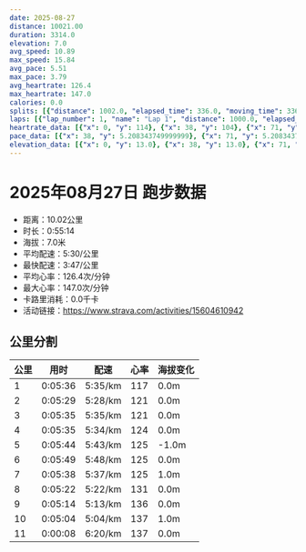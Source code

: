 ```yaml
---
date: 2025-08-27
distance: 10021.00
duration: 3314.0
elevation: 7.0
avg_speed: 10.89
max_speed: 15.84
avg_pace: 5.51
max_pace: 3.79
avg_heartrate: 126.4
max_heartrate: 147.0
calories: 0.0
splits: [{"distance": 1002.0, "elapsed_time": 336.0, "moving_time": 336.0, "average_speed": 2.98, "pace": 5.592852348993288, "average_heartrate": 117.24702380952381, "elevation_difference": 0.0, "split_number": 1}, {"distance": 1000.5, "elapsed_time": 329.0, "moving_time": 329.0, "average_speed": 3.04, "pace": 5.482467105263157, "average_heartrate": 121.1033434650456, "elevation_difference": 0.0, "split_number": 2}, {"distance": 998.5, "elapsed_time": 335.0, "moving_time": 335.0, "average_speed": 2.98, "pace": 5.592852348993288, "average_heartrate": 121.75223880597015, "elevation_difference": 0.0, "split_number": 3}, {"distance": 1001.0, "elapsed_time": 335.0, "moving_time": 335.0, "average_speed": 2.99, "pace": 5.574147157190635, "average_heartrate": 124.0686567164179, "elevation_difference": 0.0, "split_number": 4}, {"distance": 1000.0, "elapsed_time": 344.0, "moving_time": 344.0, "average_speed": 2.91, "pace": 5.7273883161512025, "average_heartrate": 125.4186046511628, "elevation_difference": -1.0, "split_number": 5}, {"distance": 1001.0, "elapsed_time": 349.0, "moving_time": 349.0, "average_speed": 2.87, "pace": 5.807212543554006, "average_heartrate": 125.39233038348083, "elevation_difference": 0.0, "split_number": 6}, {"distance": 1000.0, "elapsed_time": 338.0, "moving_time": 338.0, "average_speed": 2.96, "pace": 5.630641891891892, "average_heartrate": 125.67455621301775, "elevation_difference": 1.0, "split_number": 7}, {"distance": 997.0, "elapsed_time": 322.0, "moving_time": 322.0, "average_speed": 3.1, "pace": 5.376354838709677, "average_heartrate": 131.42546583850933, "elevation_difference": 0.0, "split_number": 8}, {"distance": 1002.0, "elapsed_time": 314.0, "moving_time": 314.0, "average_speed": 3.19, "pace": 5.224670846394984, "average_heartrate": 136.21974522292993, "elevation_difference": 0.0, "split_number": 9}, {"distance": 998.0, "elapsed_time": 334.0, "moving_time": 304.0, "average_speed": 3.28, "pace": 5.081310975609756, "average_heartrate": 137.80730897009965, "elevation_difference": 1.0, "split_number": 10}, {"distance": 21.0, "elapsed_time": 8.0, "moving_time": 8.0, "average_speed": 2.63, "pace": 6.337148288973384, "average_heartrate": 137.625, "elevation_difference": 0.0, "split_number": 11}]
laps: [{"lap_number": 1, "name": "Lap 1", "distance": 1000.0, "elapsed_time": 334.0, "moving_time": 334.0, "average_speed": 2.99, "pace": 5.574147157190635, "average_heartrate": 116.8, "max_heartrate": 126, "start_date": "2025-08-27 19:52:58+00:00", "elevation_difference": 2.0}, {"lap_number": 2, "name": "Lap 2", "distance": 1000.0, "elapsed_time": 328.0, "moving_time": 328.0, "average_speed": 3.05, "pace": 5.464491803278689, "average_heartrate": 120.7, "max_heartrate": 124, "start_date": "2025-08-27 19:58:34+00:00", "elevation_difference": 2.0}, {"lap_number": 3, "name": "Lap 3", "distance": 1000.0, "elapsed_time": 335.0, "moving_time": 335.0, "average_speed": 2.99, "pace": 5.574147157190635, "average_heartrate": 121.6, "max_heartrate": 126, "start_date": "2025-08-27 20:04:03+00:00", "elevation_difference": 2.0}, {"lap_number": 4, "name": "Lap 4", "distance": 1000.0, "elapsed_time": 334.0, "moving_time": 334.0, "average_speed": 2.99, "pace": 5.574147157190635, "average_heartrate": 124.1, "max_heartrate": 127, "start_date": "2025-08-27 20:09:38+00:00", "elevation_difference": 0.0}, {"lap_number": 5, "name": "Lap 5", "distance": 1000.0, "elapsed_time": 344.0, "moving_time": 344.0, "average_speed": 2.91, "pace": 5.7273883161512025, "average_heartrate": 125.2, "max_heartrate": 132, "start_date": "2025-08-27 20:15:13+00:00", "elevation_difference": 0.0}, {"lap_number": 6, "name": "Lap 6", "distance": 1000.0, "elapsed_time": 348.0, "moving_time": 348.0, "average_speed": 2.87, "pace": 5.807212543554006, "average_heartrate": 125.8, "max_heartrate": 130, "start_date": "2025-08-27 20:20:57+00:00", "elevation_difference": 0.0}, {"lap_number": 7, "name": "Lap 7", "distance": 1000.0, "elapsed_time": 338.0, "moving_time": 338.0, "average_speed": 2.96, "pace": 5.630641891891892, "average_heartrate": 126.2, "max_heartrate": 129, "start_date": "2025-08-27 20:26:46+00:00", "elevation_difference": 0.0}, {"lap_number": 8, "name": "Lap 8", "distance": 1000.0, "elapsed_time": 322.0, "moving_time": 322.0, "average_speed": 3.11, "pace": 5.359067524115756, "average_heartrate": 131.3, "max_heartrate": 134, "start_date": "2025-08-27 20:32:24+00:00", "elevation_difference": 2.0}, {"lap_number": 9, "name": "Lap 9", "distance": 1000.0, "elapsed_time": 313.0, "moving_time": 313.0, "average_speed": 3.19, "pace": 5.224670846394984, "average_heartrate": 136.2, "max_heartrate": 139, "start_date": "2025-08-27 20:37:47+00:00", "elevation_difference": 0.0}, {"lap_number": 10, "name": "Lap 10", "distance": 1000.0, "elapsed_time": 334.0, "moving_time": 305.0, "average_speed": 3.28, "pace": 5.081310975609756, "average_heartrate": 137.3, "max_heartrate": 145, "start_date": "2025-08-27 20:43:00+00:00", "elevation_difference": 2.0}, {"lap_number": 11, "name": "Lap 11", "distance": 21.42, "elapsed_time": 8.0, "moving_time": 8.0, "average_speed": 2.68, "pace": 6.21891791044776, "average_heartrate": 126.4, "max_heartrate": 147.0, "start_date": "2025-08-27 20:48:35+00:00", "elevation_difference": 0.0}]
heartrate_data: [{"x": 0, "y": 114}, {"x": 38, "y": 104}, {"x": 71, "y": 110}, {"x": 105, "y": 123}, {"x": 136, "y": 122}, {"x": 170, "y": 118}, {"x": 204, "y": 114}, {"x": 238, "y": 114}, {"x": 270, "y": 123}, {"x": 303, "y": 126}, {"x": 336, "y": 120}, {"x": 367, "y": 119}, {"x": 400, "y": 123}, {"x": 434, "y": 120}, {"x": 468, "y": 117}, {"x": 498, "y": 124}, {"x": 532, "y": 121}, {"x": 566, "y": 119}, {"x": 599, "y": 124}, {"x": 633, "y": 120}, {"x": 666, "y": 124}, {"x": 698, "y": 119}, {"x": 734, "y": 120}, {"x": 768, "y": 119}, {"x": 801, "y": 121}, {"x": 834, "y": 121}, {"x": 867, "y": 126}, {"x": 901, "y": 124}, {"x": 936, "y": 119}, {"x": 970, "y": 123}, {"x": 1002, "y": 126}, {"x": 1035, "y": 125}, {"x": 1071, "y": 120}, {"x": 1103, "y": 127}, {"x": 1137, "y": 123}, {"x": 1172, "y": 124}, {"x": 1205, "y": 126}, {"x": 1237, "y": 126}, {"x": 1272, "y": 120}, {"x": 1305, "y": 124}, {"x": 1339, "y": 125}, {"x": 1374, "y": 122}, {"x": 1409, "y": 123}, {"x": 1444, "y": 126}, {"x": 1478, "y": 126}, {"x": 1513, "y": 123}, {"x": 1548, "y": 132}, {"x": 1581, "y": 122}, {"x": 1615, "y": 129}, {"x": 1650, "y": 124}, {"x": 1684, "y": 126}, {"x": 1732, "y": 114}, {"x": 1767, "y": 126}, {"x": 1800, "y": 129}, {"x": 1833, "y": 129}, {"x": 1866, "y": 127}, {"x": 1899, "y": 128}, {"x": 1933, "y": 130}, {"x": 1966, "y": 126}, {"x": 2000, "y": 123}, {"x": 2033, "y": 124}, {"x": 2069, "y": 129}, {"x": 2102, "y": 127}, {"x": 2136, "y": 126}, {"x": 2170, "y": 125}, {"x": 2204, "y": 127}, {"x": 2238, "y": 125}, {"x": 2271, "y": 127}, {"x": 2307, "y": 125}, {"x": 2339, "y": 127}, {"x": 2372, "y": 130}, {"x": 2407, "y": 130}, {"x": 2440, "y": 131}, {"x": 2472, "y": 131}, {"x": 2503, "y": 133}, {"x": 2536, "y": 133}, {"x": 2567, "y": 134}, {"x": 2601, "y": 127}, {"x": 2633, "y": 132}, {"x": 2664, "y": 132}, {"x": 2697, "y": 133}, {"x": 2730, "y": 134}, {"x": 2762, "y": 135}, {"x": 2793, "y": 135}, {"x": 2824, "y": 137}, {"x": 2855, "y": 135}, {"x": 2887, "y": 138}, {"x": 2918, "y": 137}, {"x": 2948, "y": 139}, {"x": 2978, "y": 139}, {"x": 3011, "y": 135}, {"x": 3042, "y": 139}, {"x": 3074, "y": 140}, {"x": 3103, "y": 144}, {"x": 3133, "y": 145}, {"x": 3162, "y": 145}, {"x": 3192, "y": 141}, {"x": 3254, "y": 117}, {"x": 3283, "y": 131}, {"x": 3315, "y": 136}]
pace_data: [{"x": 38, "y": 5.208343749999999}, {"x": 71, "y": 5.208343749999999}, {"x": 105, "y": 5.5555666666666665}, {"x": 136, "y": 4.901970588235294}, {"x": 170, "y": 5.952392857142857}, {"x": 204, "y": 6.172851851851851}, {"x": 238, "y": 6.41026923076923}, {"x": 270, "y": 5.376354838709677}, {"x": 303, "y": 5.5555666666666665}, {"x": 336, "y": 5.747137931034483}, {"x": 367, "y": 4.901970588235294}, {"x": 400, "y": 5.376354838709677}, {"x": 434, "y": 5.208343749999999}, {"x": 468, "y": 6.172851851851851}, {"x": 498, "y": 5.208343749999999}, {"x": 532, "y": 5.5555666666666665}, {"x": 566, "y": 5.208343749999999}, {"x": 599, "y": 5.952392857142857}, {"x": 633, "y": 5.747137931034483}, {"x": 666, "y": 5.5555666666666665}, {"x": 698, "y": 5.5555666666666665}, {"x": 734, "y": 6.6666799999999995}, {"x": 768, "y": 5.747137931034483}, {"x": 801, "y": 5.208343749999999}, {"x": 834, "y": 5.5555666666666665}, {"x": 867, "y": 5.952392857142857}, {"x": 901, "y": 5.376354838709677}, {"x": 936, "y": 5.5555666666666665}, {"x": 970, "y": 5.376354838709677}, {"x": 1002, "y": 4.761914285714285}, {"x": 1035, "y": 5.5555666666666665}, {"x": 1071, "y": 5.952392857142857}, {"x": 1103, "y": 5.208343749999999}, {"x": 1137, "y": 5.952392857142857}, {"x": 1172, "y": 6.41026923076923}, {"x": 1205, "y": 6.41026923076923}, {"x": 1237, "y": 6.172851851851851}, {"x": 1272, "y": 5.952392857142857}, {"x": 1305, "y": 5.208343749999999}, {"x": 1339, "y": 5.952392857142857}, {"x": 1374, "y": 5.376354838709677}, {"x": 1409, "y": 5.376354838709677}, {"x": 1444, "y": 6.172851851851851}, {"x": 1478, "y": 6.172851851851851}, {"x": 1513, "y": 5.952392857142857}, {"x": 1548, "y": 5.747137931034483}, {"x": 1581, "y": 5.376354838709677}, {"x": 1615, "y": 5.952392857142857}, {"x": 1650, "y": 5.747137931034483}, {"x": 1684, "y": 5.952392857142857}, {"x": 1732, "y": 6.6666799999999995}, {"x": 1767, "y": 5.952392857142857}, {"x": 1800, "y": 5.050515151515151}, {"x": 1833, "y": 5.376354838709677}, {"x": 1866, "y": 5.208343749999999}, {"x": 1899, "y": 4.629638888888889}, {"x": 1933, "y": 5.5555666666666665}, {"x": 1966, "y": 5.747137931034483}, {"x": 2000, "y": 5.5555666666666665}, {"x": 2033, "y": 5.5555666666666665}, {"x": 2069, "y": 5.952392857142857}, {"x": 2102, "y": 5.376354838709677}, {"x": 2136, "y": 5.5555666666666665}, {"x": 2170, "y": 5.208343749999999}, {"x": 2204, "y": 5.952392857142857}, {"x": 2238, "y": 5.952392857142857}, {"x": 2271, "y": 5.5555666666666665}, {"x": 2307, "y": 6.41026923076923}, {"x": 2339, "y": 4.761914285714285}, {"x": 2372, "y": 5.208343749999999}, {"x": 2407, "y": 5.208343749999999}, {"x": 2440, "y": 5.5555666666666665}, {"x": 2472, "y": 5.952392857142857}, {"x": 2503, "y": 5.208343749999999}, {"x": 2536, "y": 5.376354838709677}, {"x": 2567, "y": 5.050515151515151}, {"x": 2601, "y": 5.208343749999999}, {"x": 2633, "y": 5.208343749999999}, {"x": 2664, "y": 5.208343749999999}, {"x": 2697, "y": 6.41026923076923}, {"x": 2730, "y": 5.208343749999999}, {"x": 2762, "y": 5.208343749999999}, {"x": 2793, "y": 5.208343749999999}, {"x": 2824, "y": 5.376354838709677}, {"x": 2855, "y": 5.050515151515151}, {"x": 2887, "y": 4.761914285714285}, {"x": 2918, "y": 5.050515151515151}, {"x": 2948, "y": 5.050515151515151}, {"x": 2978, "y": 5.050515151515151}, {"x": 3011, "y": 5.747137931034483}, {"x": 3042, "y": 5.208343749999999}, {"x": 3074, "y": 5.050515151515151}, {"x": 3103, "y": 4.901970588235294}, {"x": 3133, "y": 5.952392857142857}, {"x": 3162, "y": 4.901970588235294}, {"x": 3192, "y": 4.901970588235294}, {"x": 3254, "y": 4.901970588235294}, {"x": 3283, "y": 4.629638888888889}, {"x": 3315, "y": 5.050515151515151}]
elevation_data: [{"x": 0, "y": 13.0}, {"x": 38, "y": 13.0}, {"x": 71, "y": 13.0}, {"x": 105, "y": 13.0}, {"x": 136, "y": 13.0}, {"x": 170, "y": 12.0}, {"x": 204, "y": 12.0}, {"x": 238, "y": 13.0}, {"x": 270, "y": 13.0}, {"x": 303, "y": 13.0}, {"x": 336, "y": 13.0}, {"x": 367, "y": 13.0}, {"x": 400, "y": 13.0}, {"x": 434, "y": 12.0}, {"x": 468, "y": 12.0}, {"x": 498, "y": 12.0}, {"x": 532, "y": 12.0}, {"x": 566, "y": 13.0}, {"x": 599, "y": 13.0}, {"x": 633, "y": 13.0}, {"x": 666, "y": 13.0}, {"x": 698, "y": 13.0}, {"x": 734, "y": 13.0}, {"x": 768, "y": 12.0}, {"x": 801, "y": 13.0}, {"x": 834, "y": 12.0}, {"x": 867, "y": 13.0}, {"x": 901, "y": 13.0}, {"x": 936, "y": 14.0}, {"x": 970, "y": 13.0}, {"x": 1002, "y": 13.0}, {"x": 1035, "y": 13.0}, {"x": 1071, "y": 13.0}, {"x": 1103, "y": 12.0}, {"x": 1137, "y": 12.0}, {"x": 1172, "y": 13.0}, {"x": 1205, "y": 13.0}, {"x": 1237, "y": 13.0}, {"x": 1272, "y": 13.0}, {"x": 1305, "y": 13.0}, {"x": 1339, "y": 13.0}, {"x": 1374, "y": 13.0}, {"x": 1409, "y": 12.0}, {"x": 1444, "y": 13.0}, {"x": 1478, "y": 12.0}, {"x": 1513, "y": 12.0}, {"x": 1548, "y": 13.0}, {"x": 1581, "y": 13.0}, {"x": 1615, "y": 13.0}, {"x": 1650, "y": 13.0}, {"x": 1684, "y": 12.0}, {"x": 1732, "y": 12.0}, {"x": 1767, "y": 12.0}, {"x": 1800, "y": 12.0}, {"x": 1833, "y": 12.0}, {"x": 1866, "y": 12.0}, {"x": 1899, "y": 12.0}, {"x": 1933, "y": 13.0}, {"x": 1966, "y": 13.0}, {"x": 2000, "y": 12.0}, {"x": 2033, "y": 12.0}, {"x": 2069, "y": 12.0}, {"x": 2102, "y": 12.0}, {"x": 2136, "y": 12.0}, {"x": 2170, "y": 13.0}, {"x": 2204, "y": 12.0}, {"x": 2238, "y": 13.0}, {"x": 2271, "y": 13.0}, {"x": 2307, "y": 13.0}, {"x": 2339, "y": 13.0}, {"x": 2372, "y": 13.0}, {"x": 2407, "y": 12.0}, {"x": 2440, "y": 13.0}, {"x": 2472, "y": 12.0}, {"x": 2503, "y": 13.0}, {"x": 2536, "y": 14.0}, {"x": 2567, "y": 14.0}, {"x": 2601, "y": 13.0}, {"x": 2633, "y": 13.0}, {"x": 2664, "y": 13.0}, {"x": 2697, "y": 13.0}, {"x": 2730, "y": 13.0}, {"x": 2762, "y": 13.0}, {"x": 2793, "y": 13.0}, {"x": 2824, "y": 13.0}, {"x": 2855, "y": 14.0}, {"x": 2887, "y": 14.0}, {"x": 2918, "y": 13.0}, {"x": 2948, "y": 13.0}, {"x": 2978, "y": 13.0}, {"x": 3011, "y": 12.0}, {"x": 3042, "y": 13.0}, {"x": 3074, "y": 13.0}, {"x": 3103, "y": 13.0}, {"x": 3133, "y": 14.0}, {"x": 3162, "y": 14.0}, {"x": 3192, "y": 14.0}, {"x": 3254, "y": 13.0}, {"x": 3283, "y": 13.0}, {"x": 3315, "y": 14.0}]
---
```


# 2025年08月27日 跑步数据

- 距离：10.02公里
- 时长：0:55:14
- 海拔：7.0米
- 平均配速：5:30/公里
- 最快配速：3:47/公里
- 平均心率：126.4次/分钟
- 最大心率：147.0次/分钟
- 卡路里消耗：0.0千卡
- 活动链接：https://www.strava.com/activities/15604610942

## 公里分割

| 公里 | 用时 | 配速 | 心率 | 海拔变化 |
|------|------|------|------|------|
| 1 | 0:05:36 | 5:35/km | 117 | 0.0m |
| 2 | 0:05:29 | 5:28/km | 121 | 0.0m |
| 3 | 0:05:35 | 5:35/km | 121 | 0.0m |
| 4 | 0:05:35 | 5:34/km | 124 | 0.0m |
| 5 | 0:05:44 | 5:43/km | 125 | -1.0m |
| 6 | 0:05:49 | 5:48/km | 125 | 0.0m |
| 7 | 0:05:38 | 5:37/km | 125 | 1.0m |
| 8 | 0:05:22 | 5:22/km | 131 | 0.0m |
| 9 | 0:05:14 | 5:13/km | 136 | 0.0m |
| 10 | 0:05:04 | 5:04/km | 137 | 1.0m |
| 11 | 0:00:08 | 6:20/km | 137 | 0.0m |

